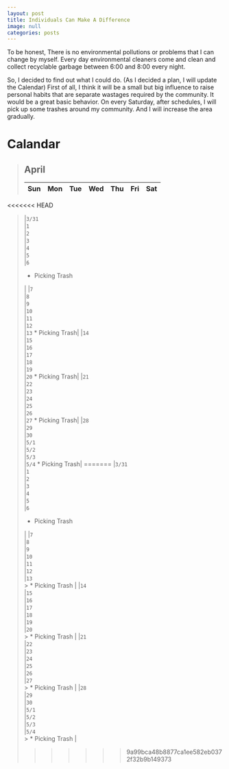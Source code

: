 ```yaml
---
layout: post
title: Individuals Can Make A Difference
image: null
categories: posts
---
```


To be honest, There is no environmental pollutions or problems that I can change by myself.
Every day environmental cleaners come and clean and collect recyclable garbage between 6:00 and 8:00 every night.

So, I decided to find out what I could do.
(As I decided a plan, I will update the Calendar)
First of all, I think it will be a small but big influence to raise personal habits that are separate wastages required by the community.
It would be a great basic behavior.
On every Saturday, after schedules, I will pick up some trashes around my community. And I will increase the area gradually.

# Calandar

> ## April
> 
>|<center>Sun</center>|<center>Mon</center>|<center>Tue</center>|<center>Wed</center>|<center>Thu</center>|<center>Fri</center>|<center>Sat</center>|
>|--------------------|--------------------|--------------------|--------------------|--------------------|--------------------|--------------------|
<<<<<<< HEAD
>|`3/31`<br/>    |`1`<br/>       |`2`<br/>       |`3`<br/>       |`4`<br/>       |`5`<br/>       |`6` <br/><ul><li>Picking Trash</li></ul>|
>|`7`<br/>       |`8`<br/>       |`9`<br/>       |`10`<br/>      |`11`<br/>      |`12`<br/>      |`13` * Picking Trash|
>|`14`<br/>      |`15`<br/>      |`16`<br/>      |`17`<br/>      |`18`<br/>      |`19`<br/>      |`20` * Picking Trash|
>|`21`<br/>      |`22`<br/>      |`23`<br/>      |`24`<br/>      |`25`<br/>      |`26`<br/>      |`27` * Picking Trash|
>|`28`<br/>      |`29`<br/>      |`30`<br/>      |`5/1`<br/>     |`5/2`<br/>     |`5/3`<br/>     |`5/4` * Picking Trash|
=======
>|`3/31`<br/>    |`1`<br/>       |`2`<br/>       |`3`<br/>       |`4`<br/>       |`5`<br/>       |`6` <br/> <ul><li> Picking Trash </li></ul>|
>|`7`<br/>       |`8`<br/>       |`9`<br/>       |`10`<br/>      |`11`<br/>      |`12`<br/>      |`13` <br/> > * Picking Trash |
>|`14`<br/>      |`15`<br/>      |`16`<br/>      |`17`<br/>      |`18`<br/>      |`19`<br/>      |`20` <br/> > * Picking Trash |
>|`21`<br/>      |`22`<br/>      |`23`<br/>      |`24`<br/>      |`25`<br/>      |`26`<br/>      |`27` <br/> > * Picking Trash |
>|`28`<br/>      |`29`<br/>      |`30`<br/>      |`5/1`<br/>     |`5/2`<br/>     |`5/3`<br/>     |`5/4` <br/> > * Picking Trash |
>>>>>>> 9a99bca48b8877ca1ee582eb0372f32b9b149373
